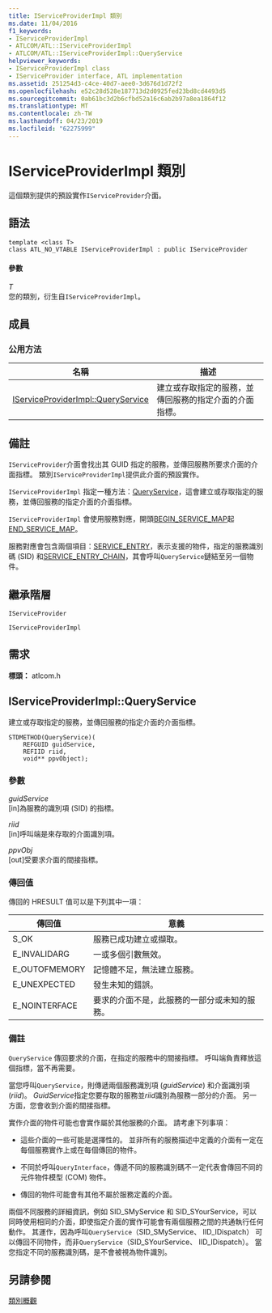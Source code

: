 ```yaml
---
title: IServiceProviderImpl 類別
ms.date: 11/04/2016
f1_keywords:
- IServiceProviderImpl
- ATLCOM/ATL::IServiceProviderImpl
- ATLCOM/ATL::IServiceProviderImpl::QueryService
helpviewer_keywords:
- IServiceProviderImpl class
- IServiceProvider interface, ATL implementation
ms.assetid: 251254d3-c4ce-40d7-aee0-3d676d1d72f2
ms.openlocfilehash: e52c28d528e187713d2d0925fed23bd8cd4493d5
ms.sourcegitcommit: 0ab61bc3d2b6cfbd52a16c6ab2b97a8ea1864f12
ms.translationtype: MT
ms.contentlocale: zh-TW
ms.lasthandoff: 04/23/2019
ms.locfileid: "62275999"
---
```

# <a name="iserviceproviderimpl-class"></a>IServiceProviderImpl 類別

這個類別提供的預設實作`IServiceProvider`介面。

## <a name="syntax"></a>語法

```
template <class T>
class ATL_NO_VTABLE IServiceProviderImpl : public IServiceProvider
```

#### <a name="parameters"></a>參數

*T*<br/>
您的類別，衍生自`IServiceProviderImpl`。

## <a name="members"></a>成員

### <a name="public-methods"></a>公用方法

|名稱|描述|
|----------|-----------------|
|[IServiceProviderImpl::QueryService](#queryservice)|建立或存取指定的服務，並傳回服務的指定介面的介面指標。|

## <a name="remarks"></a>備註

`IServiceProvider`介面會找出其 GUID 指定的服務，並傳回服務所要求介面的介面指標。 類別`IServiceProviderImpl`提供此介面的預設實作。

`IServiceProviderImpl` 指定一種方法：[QueryService](#queryservice)，這會建立或存取指定的服務，並傳回服務的指定介面的介面指標。

`IServiceProviderImpl` 會使用服務對應，開頭[BEGIN_SERVICE_MAP](service-map-macros.md#begin_service_map)起[END_SERVICE_MAP](service-map-macros.md#end_service_map)。

服務對應會包含兩個項目：[SERVICE_ENTRY](service-map-macros.md#service_entry)，表示支援的物件，指定的服務識別碼 (SID) 和[SERVICE_ENTRY_CHAIN](service-map-macros.md#service_entry_chain)，其會呼叫`QueryService`鏈結至另一個物件。

## <a name="inheritance-hierarchy"></a>繼承階層

`IServiceProvider`

`IServiceProviderImpl`

## <a name="requirements"></a>需求

**標頭：** atlcom.h

##  <a name="queryservice"></a>  IServiceProviderImpl::QueryService

建立或存取指定的服務，並傳回服務的指定介面的介面指標。

```
STDMETHOD(QueryService)(
    REFGUID guidService,
    REFIID riid,
    void** ppvObject);
```

### <a name="parameters"></a>參數

*guidService*<br/>
[in]為服務的識別項 (SID) 的指標。

*riid*<br/>
[in]呼叫端是來存取的介面識別項。

*ppvObj*<br/>
[out]受要求介面的間接指標。

### <a name="return-value"></a>傳回值

傳回的 HRESULT 值可以是下列其中一項：

|傳回值|意義|
|------------------|-------------|
|S_OK|服務已成功建立或擷取。|
|E_INVALIDARG|一或多個引數無效。|
|E_OUTOFMEMORY|記憶體不足，無法建立服務。|
|E_UNEXPECTED|發生未知的錯誤。|
|E_NOINTERFACE|要求的介面不是，此服務的一部分或未知的服務。|

### <a name="remarks"></a>備註

`QueryService` 傳回要求的介面，在指定的服務中的間接指標。 呼叫端負責釋放這個指標，當不再需要。

當您呼叫`QueryService`，則傳遞兩個服務識別項 (*guidService*) 和介面識別項 (*riid*)。 *GuidService*指定您要存取的服務並*riid*識別為服務一部分的介面。 另一方面，您會收到介面的間接指標。

實作介面的物件可能也會實作屬於其他服務的介面。 請考慮下列事項：

- 這些介面的一些可能是選擇性的。 並非所有的服務描述中定義的介面有一定在每個服務實作上或在每個傳回的物件。

- 不同於呼叫`QueryInterface`，傳遞不同的服務識別碼不一定代表會傳回不同的元件物件模型 (COM) 物件。

- 傳回的物件可能會有其他不屬於服務定義的介面。

兩個不同服務的詳細資訊，例如 SID_SMyService 和 SID_SYourService，可以同時使用相同的介面，即使指定介面的實作可能會有兩個服務之間的共通執行任何動作。 其運作，因為呼叫`QueryService`（SID_SMyService、 IID_IDispatch） 可以傳回不同物件，而非`QueryService`（SID_SYourService、 IID_IDispatch）。 當您指定不同的服務識別碼，是不會被視為物件識別。

## <a name="see-also"></a>另請參閱

[類別概觀](../../atl/atl-class-overview.md)
